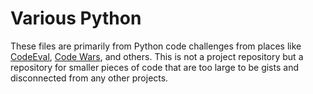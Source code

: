 # Various Python 

These files are primarily from Python code challenges from places like [CodeEval][codeeval], [Code Wars][codewars], and others. This is not a project repository but a repository for smaller pieces of code that are too large to be gists and disconnected from any other projects.

[codeeval]:  http://www.codeeval.com
[codewars]:  http://www.codewars.com